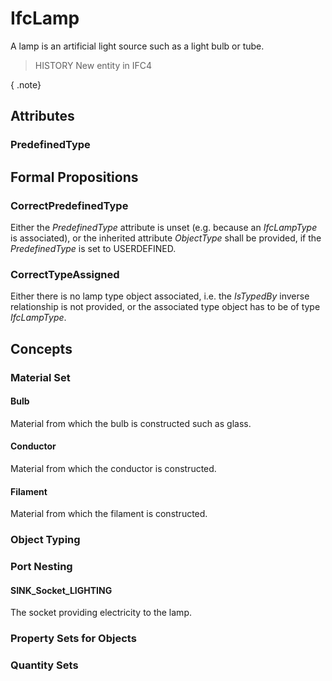 # IfcLamp

A lamp is an artificial light source such as a light bulb or tube.<!-- end of definition -->

> HISTORY New entity in IFC4

{ .note}
>

## Attributes

### PredefinedType


## Formal Propositions

### CorrectPredefinedType
Either the _PredefinedType_ attribute is unset (e.g. because an _IfcLampType_ is associated), or the inherited attribute _ObjectType_ shall be provided, if the _PredefinedType_ is set to USERDEFINED.

### CorrectTypeAssigned
Either there is no lamp type object associated, i.e. the _IsTypedBy_ inverse relationship is not provided, or the associated type object has to be of type _IfcLampType_.

## Concepts

### Material Set



#### Bulb

Material from which the bulb is constructed such as glass.

#### Conductor

Material from which the conductor is constructed.

#### Filament

Material from which the filament is constructed.

### Object Typing



### Port Nesting



#### SINK_Socket_LIGHTING

The socket providing electricity to the lamp.

### Property Sets for Objects



### Quantity Sets



